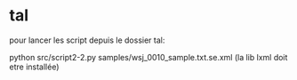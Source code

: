 # tal

pour lancer les script depuis le dossier tal:

python src/script2-2.py samples/wsj_0010_sample.txt.se.xml
(la lib lxml doit etre installée)

